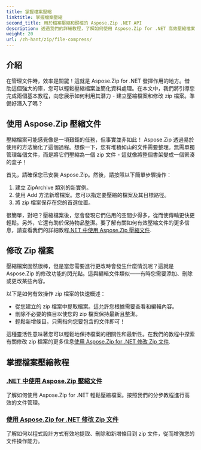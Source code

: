```yaml
---
title: 掌握檔案壓縮
linktitle: 掌握檔案壓縮
second_title: 用於檔案壓縮和歸檔的 Aspose.Zip .NET API
description: 透過我們的詳細教程，了解如何使用 Aspose.Zip for .NET 高效壓縮檔案。請按照此綜合指南在 .NET 應用程式中無縫實施檔案壓縮。
weight: 20
url: /zh-hant/zip/file-compress/
---
```

## 介紹

在管理文件時，效率是關鍵！這就是 Aspose.Zip for .NET 發揮作用的地方。借助這個強大的庫，您可以輕鬆壓縮檔案並簡化資料處理。在本文中，我們將引導您完成兩個基本教程，向您展示如何利用其潛力 - 建立壓縮檔案和修改 zip 檔案。準備好潛入了嗎？

## 使用 Aspose.Zip 壓縮文件

壓縮檔案可能感覺像是一項艱鉅的任務，但事實並非如此！ Aspose.Zip 透過易於使用的方法簡化了這個過程。想像一下，您有堆積如山的文件需要整理。無需單獨管理每個文件，而是將它們壓縮為一個 zip 文件 - 這就像將整個書架變成一個緊湊的盒子！ 

首先，請確保您已安裝 Aspose.Zip。然後，請按照以下簡單步驟操作：

1. 建立 ZipArchive 類別的新實例。
2. 使用 Add 方法新增檔案。您可以指定要壓縮的檔案及其目標路徑。
3. 將 zip 檔案保存在您的首選位置。

很簡單，對吧？壓縮檔案後，您會發現它們佔用的空間少得多，從而使傳輸更快更輕鬆。另外，它還有助於保持物品整潔。要了解有關如何有效壓縮文件的更多信息，請查看我們的詳細教程[.NET 中使用 Aspose.Zip 壓縮文件](./compression-file/).

## 修改 Zip 檔案

壓縮檔案固然很棒，但是當您需要進行更改時會發生什麼情況呢？這就是Aspose.Zip 的修改功能的閃光點。這與編輯文件類似——有時您需要添加、刪除或更改某些內容。

以下是如何有效操作 zip 檔案的快速概述：

- 從您建立的 zip 檔案中提取檔案。這允許您根據需要查看和編輯內容。
- 刪除不必要的條目以使您的 zip 檔案保持最新且整潔。
- 輕鬆新增條目。只需指向您要包含的文件即可！

這種靈活性意味著您可以輕鬆地保持檔案的相關性和最新性。在我們的教程中探索有關修改 zip 檔案的更多信息[使用 Aspose.Zip for .NET 修改 Zip 文件](./modify-zip-files/).

## 掌握檔案壓縮教程
### [.NET 中使用 Aspose.Zip 壓縮文件](./compression-file/)
了解如何使用 Aspose.Zip for .NET 輕鬆壓縮檔案。按照我們的分步教程進行高效的文件管理。
### [使用 Aspose.Zip for .NET 修改 Zip 文件](./modify-zip-files/)
了解如何以程式設計方式有效地提取、刪除和新增條目到 zip 文件，從而增強您的文件操作能力。